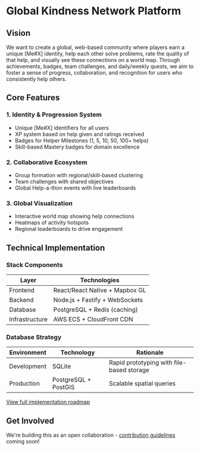 # Global Kindness Network Platform

## Vision
We want to create a global, web-based community where players earn a unique [Me#X] identity, help each other solve problems, rate the quality of that help, and visually see these connections on a world map. Through achievements, badges, team challenges, and daily/weekly quests, we aim to foster a sense of progress, collaboration, and recognition for users who consistently help others.

## Core Features

### 1. Identity & Progression System
- Unique [Me#X] identifiers for all users
- XP system based on help given and ratings received
- Badges for Helper Milestones (1, 5, 10, 50, 100+ helps)
- Skill-based Mastery badges for domain excellence

### 2. Collaborative Ecosystem
- Group formation with regional/skill-based clustering
- Team challenges with shared objectives
- Global Help-a-thon events with live leaderboards

### 3. Global Visualization
- Interactive world map showing help connections
- Heatmaps of activity hotspots
- Regional leaderboards to drive engagement

## Technical Implementation

### Stack Components
| Layer | Technologies |
|-------|--------------|
| Frontend | React/React Native + Mapbox GL |
| Backend | Node.js + Fastify + WebSockets |
| Database | PostgreSQL + Redis (caching) |
| Infrastructure | AWS ECS + CloudFront CDN |

### Database Strategy
| Environment | Technology | Rationale |
|-------------|------------|----------|
| Development | SQLite | Rapid prototyping with file-based storage |
| Production  | PostgreSQL + PostGIS | Scalable spatial queries |

[View full implementation roadmap](#implementation-roadmap)

## Get Involved
We're building this as an open collaboration - [contribution guidelines](CONTRIBUTING.md) coming soon!
